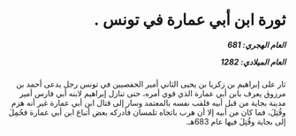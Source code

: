 <h1 dir="rtl">ثورة ابن أبي عمارة في تونس .</h1>

<h5 dir="rtl">العام الهجري:  681

العام الميلادي: 1282

</h5>

<p dir="rtl">ثار على إبراهيم بن زكريا بن يحيى الثاني أمير الحفصيين في تونس رجل يدعى أحمد بن مرزوق يعرف بابن أبي عمارة الذي قوي أمره، حتى تنازل إبراهيم لابنه أبي فارس أمير مدينة بجاية من قبل أبيه فلقب نفسه بالمعتمد وسار إلى قتال ابن أبي عمارة غير أنه هزم وقُتِلَ، فما كان من أبيه إلا أن هرب باتجاه تلمسان فأدركه بعض أتباع ابن أبي عمارة فحُمِلَ إلى بجاية وقُتِلَ فيها عام 683هـ.</p></br>
